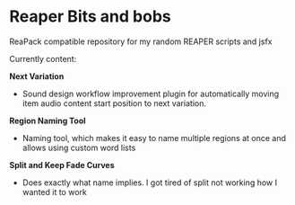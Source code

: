 # Reaper Bits and bobs

ReaPack compatible repository for my random REAPER scripts and jsfx

Currently content:

**Next Variation**
- Sound design workflow improvement plugin for automatically moving item audio content start position to next variation.

**Region Naming Tool**
- Naming tool, which makes it easy to name multiple regions at once and allows using custom word lists

**Split and Keep Fade Curves**
- Does exactly what name implies. I got tired of split not working how I wanted it to work
